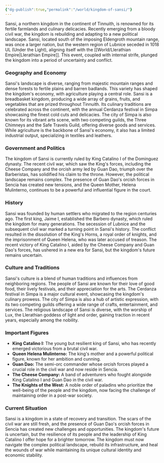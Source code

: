 ```yaml
---
{"dg-publish":true,"permalink":"/world/kingdom-of-sansi/"}
---
```


Sansi, a northern kingdom in the continent of Tinnuith, is renowned for its fertile farmlands and culinary delicacies. Recently emerging from a bloody civil war, the kingdom is rebuilding and adapting to a new political landscape. Sansi, located south of the imposing Eldengroth mountain range, was once a larger nation, but the western region of Lubnice seceded in 1018 UL (Under the Light), aligning itself with the [[World/Llerathian Empire\|Llerathian Empire]]. This event, coupled with internal strife, plunged the kingdom into a period of uncertainty and conflict.
### Geography and Economy

Sansi's landscape is diverse, ranging from majestic mountain ranges and dense forests to fertile plains and barren badlands. This variety has shaped the kingdom's economy, with agriculture playing a central role. Sansi is a breadbasket kingdom, producing a wide array of grains, fruits, and vegetables that are prized throughout Tinnuith. Its culinary traditions are celebrated across the continent, with the annual Cerdanza festival in Simpa showcasing the finest cold cuts and delicacies. The city of Simpa is also known for its vibrant arts scene, with two competing guilds, the Three Chimneys and the Safe Travels Guild, offering diverse goods and services. While agriculture is the backbone of Sansi's economy, it also has a limited industrial output, specializing in textiles and leathers.

### Government and Politics

The kingdom of Sansi is currently ruled by King Catalino I of the Dominguez dynasty. The recent civil war, which saw the King's forces, including the Cheese Company and the orcish army led by Guan Dao, triumph over the Barberistas, has solidified his claim to the throne. However, the political landscape remains complex. The presence of Guan Dao's orcish forces in Sencia has created new tensions, and the Queen Mother, Helena Mulinterno, continues to be a powerful and influential figure in the court.

### History

Sansi was founded by human settlers who migrated to the region centuries ago. The first king, Jaime I, established the Barbero dynasty, which ruled the kingdom for many generations. The secession of Lubnice and the subsequent civil war marked a turning point in Sansi's history. The conflict resulted in the dissolution of the King's Horns, a royal order of knights, and the imprisonment of Queen Helena, who was later accused of treason. The recent victory of King Catalino I, aided by the Cheese Company and Guan Dao's forces, has ushered in a new era for Sansi, but the kingdom's future remains uncertain.

### Culture and Traditions

Sansi's culture is a blend of human traditions and influences from neighboring regions. The people of Sansi are known for their love of good food, their lively festivals, and their appreciation for the arts. The Cerdanza festival in Simpa is a major cultural event, showcasing the kingdom's culinary prowess. The city of Simpa is also a hub of artistic expression, with its two competing guilds offering a wide range of crafts, entertainment, and services. The religious landscape of Sansi is diverse, with the worship of Lux, the Llerathian goddess of light and order, gaining traction in recent years, especially among the nobility.

### Important Figures

- **King Catalino I:** The young but resilient king of Sansi, who has recently emerged victorious from a brutal civil war.
- **Queen Helena Mulinterno:** The king's mother and a powerful political figure, known for her ambition and cunning.
- **Guan Dao:** The semi-orc commander whose orcish forces played a crucial role in the civil war and now reside in Sencia.
- **The Cheese Company:** A band of adventurers who fought alongside King Catalino I and Guan Dao in the civil war.
- **The Knights of the West:** A noble order of paladins who prioritize the well-being of the people and the kingdom, now facing the challenge of maintaining order in a post-war society.

### Current Situation

Sansi is a kingdom in a state of recovery and transition. The scars of the civil war are still fresh, and the presence of Guan Dao's orcish forces in Sencia has created new challenges and opportunities. The kingdom's future is uncertain, but the resilience of its people and the leadership of King Catalino I offer hope for a brighter tomorrow. The kingdom must now navigate the complex political landscape, rebuild its infrastructure, and heal the wounds of war while maintaining its unique cultural identity and economic stability.